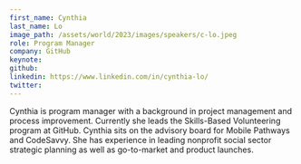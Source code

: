 ```yaml
---
first_name: Cynthia
last_name: Lo
image_path: /assets/world/2023/images/speakers/c-lo.jpeg
role: Program Manager
company: GitHub
keynote:
github:
linkedin: https://www.linkedin.com/in/cynthia-lo/
twitter:
---
```


Cynthia is program manager with a background in project management and process improvement. Currently she leads the Skills-Based Volunteering program at GitHub. Cynthia sits on the advisory board for Mobile Pathways and CodeSavvy. She has experience in leading nonprofit social sector strategic planning as well as go-to-market and product launches.
